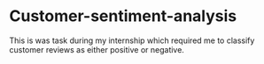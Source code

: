 # Customer-sentiment-analysis
This is was task during my internship which required me to classify customer reviews as either positive or negative.
